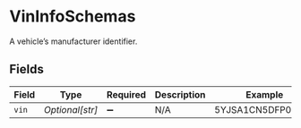 # VinInfoSchemas

A vehicle’s manufacturer identifier.


## Fields

| Field              | Type               | Required           | Description        | Example            |
| ------------------ | ------------------ | ------------------ | ------------------ | ------------------ |
| `vin`              | *Optional[str]*    | :heavy_minus_sign: | N/A                | 5YJSA1CN5DFP00101  |